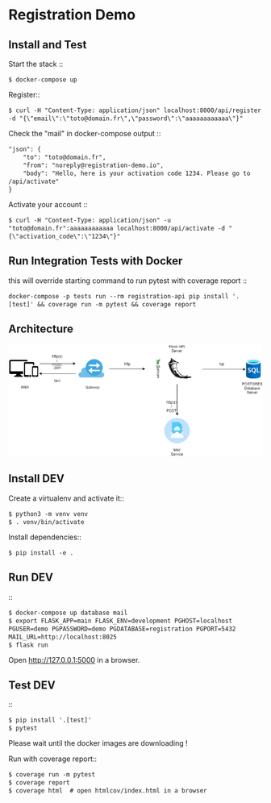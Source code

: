 Registration Demo
=================

Install and Test
----------------

Start the stack ::

    $ docker-compose up

Register::

    $ curl -H "Content-Type: application/json" localhost:8000/api/register -d "{\"email\":\"toto@domain.fr\",\"password\":\"aaaaaaaaaaaa\"}"

Check the "mail" in docker-compose output ::
    
    "json": {
        "to": "toto@domain.fr",
        "from": "noreply@registration-demo.io",
        "body": "Hello, here is your activation code 1234. Please go to /api/activate"
    }

Activate your account ::

    $ curl -H "Content-Type: application/json" -u "toto@domain.fr":aaaaaaaaaaaa localhost:8000/api/activate -d "{\"activation_code\":\"1234\"}"


Run Integration Tests with Docker
---------------------------------

this will override starting command to run pytest with coverage report ::

    docker-compose -p tests run --rm registration-api pip install '.[test]' && coverage run -m pytest && coverage report


Architecture
------------
   ![architecture.png](/architecture.png)


Install DEV
-----------


Create a virtualenv and activate it::

    $ python3 -m venv venv
    $ . venv/bin/activate

Install dependencies::

    $ pip install -e .


Run DEV
-------

::

    $ docker-compose up database mail
    $ export FLASK_APP=main FLASK_ENV=development PGHOST=localhost PGUSER=demo PGPASSWORD=demo PGDATABASE=registration PGPORT=5432 MAIL_URL=http://localhost:8025
    $ flask run


Open http://127.0.0.1:5000 in a browser.


Test DEV
--------

::

    $ pip install '.[test]'
    $ pytest

Please wait until the docker images are downloading !

Run with coverage report::

    $ coverage run -m pytest
    $ coverage report
    $ coverage html  # open htmlcov/index.html in a browser
